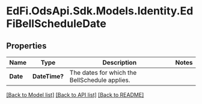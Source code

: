 # EdFi.OdsApi.Sdk.Models.Identity.EdFiBellScheduleDate
## Properties

Name | Type | Description | Notes
------------ | ------------- | ------------- | -------------
**Date** | **DateTime?** | The dates for which the BellSchedule applies. | 

[[Back to Model list]](../README.md#documentation-for-models) [[Back to API list]](../README.md#documentation-for-api-endpoints) [[Back to README]](../README.md)


